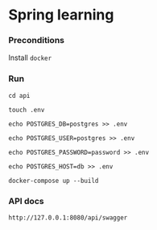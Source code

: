 # Spring learning 

### Preconditions

Install `docker`

### Run

`cd api`

`touch .env`

`echo POSTGRES_DB=postgres >> .env`

`echo POSTGRES_USER=postgres >> .env`

`echo POSTGRES_PASSWORD=password >> .env`

`echo POSTGRES_HOST=db >> .env`

`docker-compose up --build`

### API docs

`http://127.0.0.1:8080/api/swagger`
